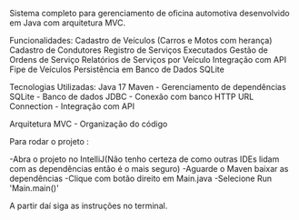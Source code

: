 Sistema completo para gerenciamento de oficina automotiva desenvolvido em Java com arquitetura MVC.

Funcionalidades:
 Cadastro de Veículos (Carros e Motos com herança)
 Cadastro de Condutores
 Registro de Serviços Executados
 Gestão de Ordens de Serviço
 Relatórios de Serviços por Veículo
 Integração com API Fipe de Veículos
 Persistência em Banco de Dados SQLite

Tecnologias Utilizadas:
 Java 17
 Maven - Gerenciamento de dependências
 SQLite - Banco de dados
 JDBC - Conexão com banco
 HTTP URL Connection - Integração com API

Arquitetura MVC - Organização do código

Para rodar o projeto :

-Abra o projeto no IntelliJ(Não tenho certeza de como outras IDEs lidam com as dependências então é o mais seguro)
-Aguarde o Maven baixar as dependências
-Clique com botão direito em Main.java
-Selecione Run 'Main.main()'

A partir daí siga as instruções no terminal.
